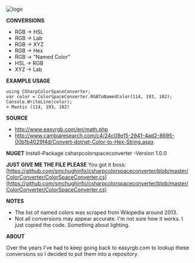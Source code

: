 ![logo](https://github.com/smchughinfo/csharpcolorspaceconverter/blob/master/logo.png)

**CONVERSIONS**

* RGB -> HSL
* RGB -> Lab
* RGB -> XYZ
* RGB -> Hex
* RGB -> "Named Color"
* HSL -> RGB
* XYZ -> Lab

**EXAMPLE USAGE**

    using CSharpColorSpaceConverter;
    var color = ColorSpaceConverter.RGBToNamedColor(114, 193, 102);
    Console.WriteLine(color);
    > Mantis (114, 193, 102)

**SOURCE**

* http://www.easyrgb.com/en/math.php
* http://www.cambiaresearch.com/c4/24c09e15-2941-4ad2-8695-00b1b4029f4d/Convert-dotnet-Color-to-Hex-String.aspx

**NUGET**
    Install-Package csharpcolorspaceconverter -Version 1.0.0 

**JUST GIVE ME THE FILE PLEASE**
You got it boss: [https://github.com/smchughinfo/csharpcolorspaceconverter/blob/master/ColorConverter/ColorSpaceConverter.cs](https://github.com/smchughinfo/csharpcolorspaceconverter/blob/master/ColorConverter/ColorSpaceConverter.cs)

**NOTES**
* The list of named colors was scraped from Wikipedia around 2013. 
* Not all conversions may appear accurate. I'm not sure how it works. I just copied the code. Something about lighting.

**ABOUT**

 Over the years I've had to keep going back to easyrgb.com to lookup these conversions so I decided to put them into a repository.
